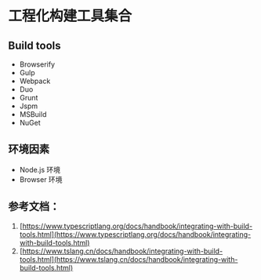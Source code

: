 # 工程化构建工具集合

## Build tools
- Browserify
- Gulp
- Webpack
- Duo
- Grunt
- Jspm
- MSBuild
- NuGet

## 环境因素
- Node.js 环境
- Browser 环境

## 参考文档：
1. [https://www.typescriptlang.org/docs/handbook/integrating-with-build-tools.html](https://www.typescriptlang.org/docs/handbook/integrating-with-build-tools.html)
1. [https://www.tslang.cn/docs/handbook/integrating-with-build-tools.html](https://www.tslang.cn/docs/handbook/integrating-with-build-tools.html)
